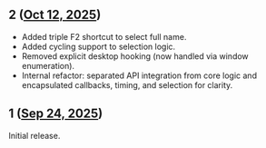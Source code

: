 ## 2 ([Oct 12, 2025](https://github.com/ramensoftware/windhawk-mods/blob/4f96cfe6b97163c9d9c722d27f25e2cca04666f3/mods/explorer-double-f2-rename-extension.wh.cpp))

* Added triple F2 shortcut to select full name.
* Added cycling support to selection logic.
* Removed explicit desktop hooking (now handled via window enumeration).
* Internal refactor: separated API integration from core logic and encapsulated callbacks, timing, and selection for clarity.

## 1 ([Sep 24, 2025](https://github.com/ramensoftware/windhawk-mods/blob/a4e2bd7298358892902bf017b51a62de9037121b/mods/explorer-double-f2-rename-extension.wh.cpp))

Initial release.
